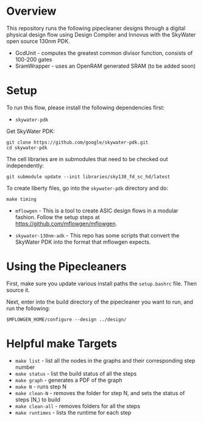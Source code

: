 # Overview
This repository runs the following pipecleaner designs through a digital physical design flow using Design Compiler and Innovus with the SkyWater open source 130nm PDK.
*  GcdUnit - computes the greatest common divisor function, consists of 100-200 gates
*  SramWrapper - uses an OpenRAM generated SRAM (to be added soon)

# Setup
To run this flow, please install the following dependencies first:

* `skywater-pdk` 

Get SkyWater PDK:
```
git clone https://github.com/google/skywater-pdk.git
cd skywater-pdk
```
The cell libraries are in submodules that need to be checked out independently:
```
git submodule update --init libraries/sky130_fd_sc_hd/latest
```
To create liberty files, go into the `skywater-pdk` directory and do:
```
make timing
```

* `mflowgen` - This is a tool to create ASIC design flows in a modular fashion.
Follow the setup steps at https://github.com/mflowgen/mflowgen.

* `skywater-130nm-adk` - This repo has some scripts that convert the SkyWater PDK into the format that mflowgen expects.

# Using the Pipecleaners

First, make sure you update various install paths the `setup.bashrc` file. Then source it.

Next, enter into the build directory of the pipecleaner you want to run, and run the following:

`$MFLOWGEN_HOME/configure --design ../design/`

# Helpful make Targets
*  `make list` - list all the nodes in the graphs and their corresponding step number
*  `make status` - list the build status of all the steps
*  `make graph` - generates a PDF of the graph
*  `make N` - runs step N
*  `make clean-N` - removes the folder for step N, and sets the status of steps [N,) to build
*  `make clean-all` - removes folders for all the steps
*  `make runtimes` - lists the runtime for each step
